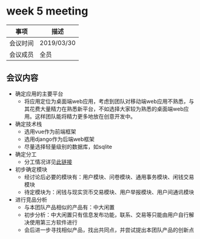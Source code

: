 
# week 5 meeting

|事项|描述|    
|---|---|    
|会议时间|2019/03/30|    
|会议成员|全员|    

## 会议内容
* 确定应用的主要平台
  * 将应用定位为桌面端web应用，考虑到团队对移动端web应用不熟悉，与其花费大量精力在熟悉新平台，不如选择大家较为熟悉的桌面端web应用。这样团队能将精力更多地放在创意开发中。
* 确定技术栈
  * 选用vue作为前端框架
  * 选用django作为后端web框架
  * 尽量选择轻量级别的数据库，如sqlite
* 确定分工
  * 分工情况详见[此链接](02-team-profile)
* 初步确定模块
  * 经讨论后必要的模块有：用户模块、问卷模块、通用事务模块、闲钱交易模块
  * 待定模块为：闲钱与现实货币交易模块、用户举报模块、用户间通讯模块
* 进行竞品分析
  * 与本团队产品相似的产品有：中大闲置
  * 初步分析：中大闲置只有信息发布功能，联系、交易等只能由用户自行解决使用第三方软件进行
  * 会后进一步寻找相似产品，找出共同点，并尝试提出本团队产品的创新点
